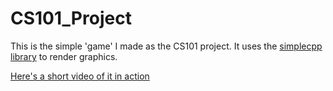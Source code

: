 # CS101_Project

This is the simple 'game' I made as the CS101 project. It uses the [simplecpp library](https://www.cse.iitb.ac.in/~ranade/simplecpp/) to render graphics.

[Here's a short video of it in action](https://drive.google.com/file/d/1Mi2IAQnxpTEnYthJb3HipLUhitKZlLyc/view?usp=sharing)

